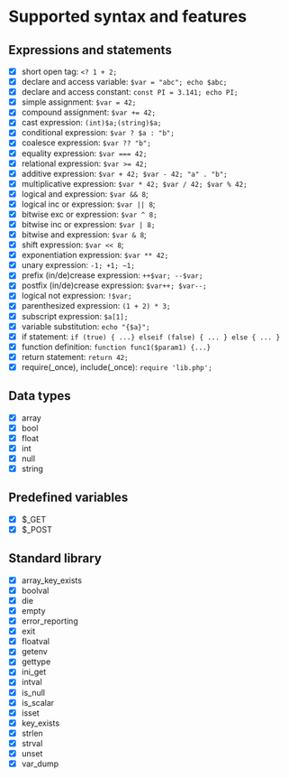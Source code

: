 # Supported syntax and features

## Expressions and statements
- [x] short open tag: `<? 1 + 2;`
- [x] declare and access variable: `$var = "abc"; echo $abc;`
- [x] declare and access constant: `const PI = 3.141; echo PI;`
- [x] simple assignment: `$var = 42;`
- [x] compound assignment: `$var += 42;`
- [x] cast expression: `(int)$a;(string)$a;`
- [x] conditional expression: `$var ? $a : "b";`
- [x] coalesce expression: `$var ?? "b";`
- [x] equality expression: `$var === 42;`
- [x] relational expression: `$var >= 42;`
- [x] additive expression: `$var + 42; $var - 42; "a" . "b";`
- [x] multiplicative expression: `$var * 42; $var / 42; $var % 42;`
- [x] logical and expression: `$var && 8`;
- [x] logical inc or expression: `$var || 8`;
- [x] bitwise exc or expression: `$var ^ 8;`
- [x] bitwise inc or expression: `$var | 8;`
- [x] bitwise and expression: `$var & 8`;
- [x] shift expression: `$var << 8`;
- [x] exponentiation expression: `$var ** 42;`
- [x] unary expression: `-1; +1; ~1;`
- [x] prefix (in/de)crease expression: `++$var; --$var;`
- [x] postfix (in/de)crease expression: `$var++; $var--;`
- [x] logical not expression: `!$var;`
- [x] parenthesized expression: `(1 + 2) * 3;`
- [x] subscript expression: `$a[1];`
- [x] variable substitution: `echo "{$a}";`
- [x] if statement: `if (true) { ...} elseif (false) { ... } else { ... }`
- [x] function definition: `function func1($param1) {...}`
- [x] return statement: `return 42;`
- [x] require(_once), include(_once): `require 'lib.php';`

## Data types
- [x] array
- [x] bool
- [x] float
- [x] int
- [x] null
- [x] string

## Predefined variables
- [x] $_GET
- [x] $_POST 

## Standard library
- [x] array_key_exists
- [x] boolval
- [x] die
- [x] empty
- [x] error_reporting
- [x] exit
- [x] floatval
- [x] getenv
- [x] gettype
- [x] ini_get
- [x] intval
- [x] is_null
- [x] is_scalar
- [x] isset
- [x] key_exists
- [x] strlen
- [x] strval
- [x] unset
- [x] var_dump